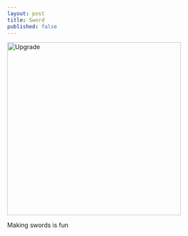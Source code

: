 ```yaml
---
layout: post
title: Sword
published: false
---
```

<img src="{{ site.baseurl }}/images/crafts/sword00.jpeg" alt="Upgrade" style="width: 400px;"/>
<!--more-->

Making swords is fun
